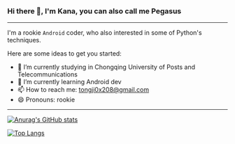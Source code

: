 ### Hi there 👋, I'm Kana, you can also call me Pegasus
___
I'm a rookie `Android` coder, who also interested in some of Python's techniques.

Here are some ideas to get you started:

- 🔭 I’m currently studying in Chongqing University of Posts and Telecommunications
- 🌱 I’m currently learning Android dev
- 📫 How to reach me: tongji0x208@gmail.com
- 😄 Pronouns: rookie
___
[![Anurag's GitHub stats](https://github-readme-stats.vercel.app/api?username=G-Pegasus&show_icons=true&theme=radical)](https://github.com/anuraghazra/github-readme-stats)

[![Top Langs](https://github-readme-stats.vercel.app/api/top-langs/?username=G-Pegasus&layout=compact)](https://github.com/anuraghazra/github-readme-stats)
